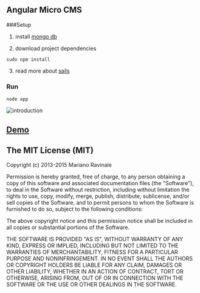 ## Angular Micro CMS

###Setup

1. install [mongo db](http://docs.mongodb.org/manual/installation/)

2. download project dependencies
```
sudo npm install 
```

3. read more about [sails](http://sailsjs.org)



### Run
```
node app
```


![introduction](http://share.gifyoutube.com/KraPkA.gif)



## [Demo](https://micro-cms-node.herokuapp.com)



## The MIT License (MIT)

Copyright (c) 2013-2015 Mariano Ravinale

Permission is hereby granted, free of charge, to any person obtaining a copy of
this software and associated documentation files (the "Software"), to deal in
the Software without restriction, including without limitation the rights to
use, copy, modify, merge, publish, distribute, sublicense, and/or sell copies of
the Software, and to permit persons to whom the Software is furnished to do so,
subject to the following conditions:

The above copyright notice and this permission notice shall be included in all
copies or substantial portions of the Software.

THE SOFTWARE IS PROVIDED "AS IS", WITHOUT WARRANTY OF ANY KIND, EXPRESS OR
IMPLIED, INCLUDING BUT NOT LIMITED TO THE WARRANTIES OF MERCHANTABILITY, FITNESS
FOR A PARTICULAR PURPOSE AND NONINFRINGEMENT. IN NO EVENT SHALL THE AUTHORS OR
COPYRIGHT HOLDERS BE LIABLE FOR ANY CLAIM, DAMAGES OR OTHER LIABILITY, WHETHER
IN AN ACTION OF CONTRACT, TORT OR OTHERWISE, ARISING FROM, OUT OF OR IN
CONNECTION WITH THE SOFTWARE OR THE USE OR OTHER DEALINGS IN THE SOFTWARE.
